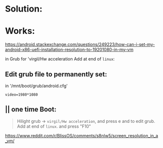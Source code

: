 # Solution:
# Works:
https://android.stackexchange.com/questions/249223/how-can-i-set-my-android-x86-uefi-installation-resolution-to-19201080-in-my-vm

in Grub for 'virgil/Hw acceleration
Add at end of `linux`:

## Edit grub file to permanently set:
in '/mnt/boot/grub/android.cfg'

```
video=1980*1080
```

## || one time Boot:
>Hilight grub -> `virgil/Hw acceleration`, and press e and to edit grub. Add at end of `linux`. and press "F10"

https://www.reddit.com/r/BlissOS/comments/s8nlw5/screen_resolution_in_a_vm/
